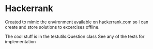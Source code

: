 # Hackerrank
Created to mimic the environment available on hackerrank.com so I can create and store solutions to excercises offline.

The cool stuff is in the testutils.Question class
See any of the tests for implementation